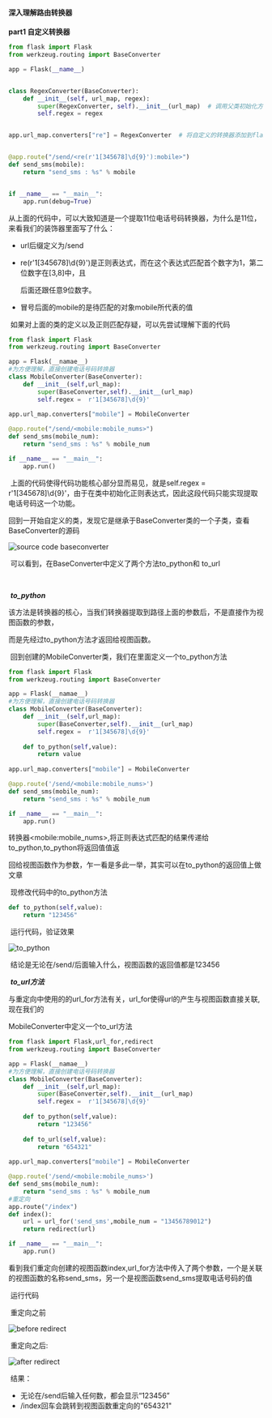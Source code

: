 #### 深入理解路由转换器



**part1 自定义转换器**

```python
from flask import Flask
from werkzeug.routing import BaseConverter

app = Flask(__name__)


class RegexConverter(BaseConverter):
    def __init__(self, url_map, regex):
        super(RegexConverter, self).__init__(url_map)  # 调用父类初始化方法
        self.regex = regex


app.url_map.converters["re"] = RegexConverter  # 将自定义的转换器添加到flask应用中


@app.route("/send/<re(r'1[345678]\d{9}'):mobile>")
def send_sms(mobile):
    return "send_sms : %s" % mobile


if __name__ == "__main__":
    app.run(debug=True)
```

​	从上面的代码中，可以大致知道是一个提取11位电话号码转换器，为什么是11位，来看我们的装饰器里面写了什么：

* url后缀定义为/send

* re(r'1[345678]\d{9}')是正则表达式，而在这个表达式匹配首个数字为1，第二位数字在[3,8]中，且

  后面还跟任意9位数字。

* 冒号后面的mobile的是待匹配的对象mobile所代表的值



​	如果对上面的类的定义以及正则匹配存疑，可以先尝试理解下面的代码

```python
from flask import Flask
from werkzeug.routing import BaseConverter

app = Flask(__namae__)
#为方便理解，直接创建电话号码转换器
class MobileConverter(BaseConverter):
	def __init__(self,url_map):
		super(BaseConverter,self).__init__(url_map)
		self.regex =  r'1[345678]\d{9}'
		
app.url_map.converters["mobile"] = MobileConverter

@app.route("/send/<mobile:mobile_nums>")
def send_sms(mobile_num):
	return "send_sms : %s" % mobile_num

if __name__ == "__main__":
	app.run()
```

​	上面的代码使得代码功能核心部分显而易见，就是self.regex = r'1[345678]\d{9}'，由于在类中初始化正则表达式，因此这段代码只能实现提取电话号码这一个功能。



​	回到一开始自定义的类，发现它是继承于BaseConverter类的一个子类，查看BaseConverter的源码

![source code baseconverter](/home/liuhao/Pictures/baseconverter.png)		

​	可以看到，在BaseConverter中定义了两个方法to_python和 to_url

​	

​	***to_python***

​	该方法是转换器的核心，当我们转换器提取到路径上面的参数后，不是直接作为视图函数的参数，

而是先经过to_python方法才返回给视图函数。

​	回到创建的MobileConverter类，我们在里面定义一个to_python方法

```python
from flask import Flask
from werkzeug.routing import BaseConverter

app = Flask(__namae__)
#为方便理解，直接创建电话号码转换器
class MobileConverter(BaseConverter):
	def __init__(self,url_map):
		super(BaseConverter,self).__init__(url_map)
		self.regex =  r'1[345678]\d{9}'
	
    def to_python(self,value):
    	return value
    	
app.url_map.converters["mobile"] = MobileConverter

@app.route('/send/<mobile:mobile_nums>')
def send_sms(mobile_num):
	return "send_sms : %s" % mobile_num

if __name__ == "__main__":
	app.run()
```

​	转换器\<mobile:mobile_nums\>,将正则表达式匹配的结果传递给to_python,to_python将返回值值返

回给视图函数作为参数，乍一看是多此一举，其实可以在to_python的返回值上做文章

​	现修改代码中的to_python方法

```python
def to_python(self,value):
	return "123456"
```

​	运行代码，验证效果

![to_python](/home/liuhao/Pictures/verify_topython.png)

​	结论是无论在/send/后面输入什么，视图函数的返回值都是123456



​	***to_url方法***

​	与重定向中使用的的url_for方法有关，url_for使得url的产生与视图函数直接关联,现在我们的

MobileConverter中定义一个to_url方法

```python
from flask import Flask,url_for,redirect
from werkzeug.routing import BaseConverter

app = Flask(__namae__)
#为方便理解，直接创建电话号码转换器
class MobileConverter(BaseConverter):
	def __init__(self,url_map):
		super(BaseConverter,self).__init__(url_map)
		self.regex =  r'1[345678]\d{9}'
	
    def to_python(self,value):
    	return "123456"
   	
    def to_url(self,value):
    	return "654321"
    	
app.url_map.converters["mobile"] = MobileConverter

@app.route('/send/<mobile:mobile_nums>')
def send_sms(mobile_num):
	return "send_sms : %s" % mobile_num
#重定向
app.route("/index")
def index():
	url = url_for('send_sms',mobile_num = "13456789012")
	return redirect(url)

if __name__ == "__main__":
	app.run()
```

​	看到我们重定向创建的视图函数index,url_for方法中传入了两个参数，一个是关联的视图函数的名称send_sms，另一个是视图函数send_sms提取电话号码的值

​	运行代码

​    重定向之前

![before redirect](/home/liuhao/Pictures/before_redirectt.png)

​	重定向之后:

![after redirect](/home/liuhao/Pictures/after_redirect.png)

​	结果：

*  无论在/send后输入任何数，都会显示“123456”
* /index回车会跳转到视图函数重定向的"654321"







